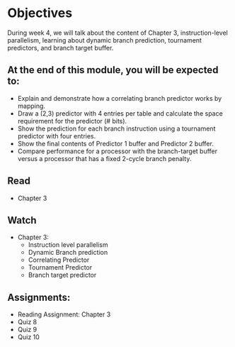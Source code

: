 # Objectives
During week 4, we will talk about the content of Chapter 3, instruction-level parallelism, learning about dynamic branch prediction, tournament predictors, and branch target buffer.

## At the end of this module, you will be expected to:
- Explain and demonstrate how a correlating branch predictor works by mapping.
- Draw a (2,3) predictor with 4 entries per table and calculate the space requirement for the predictor (# bits).
- Show the prediction for each branch instruction using a tournament predictor with four entries.
- Show the final contents of Predictor 1 buffer and Predictor 2 buffer.
- Compare performance for a processor with the branch-target buffer versus a processor that has a fixed 2-cycle branch penalty.

## Read
- Chapter 3

## Watch
- Chapter 3:
  - Instruction level parallelism
  - Dynamic Branch prediction
  - Correlating Predictor
  - Tournament Predictor
  - Branch target predictor

## Assignments:
- Reading Assignment: Chapter 3
- Quiz 8
- Quiz 9
- Quiz 10
